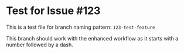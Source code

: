 # Test for Issue #123

This is a test file for branch naming pattern: `123-test-feature`

This branch should work with the enhanced workflow as it starts with a number followed by a dash.
